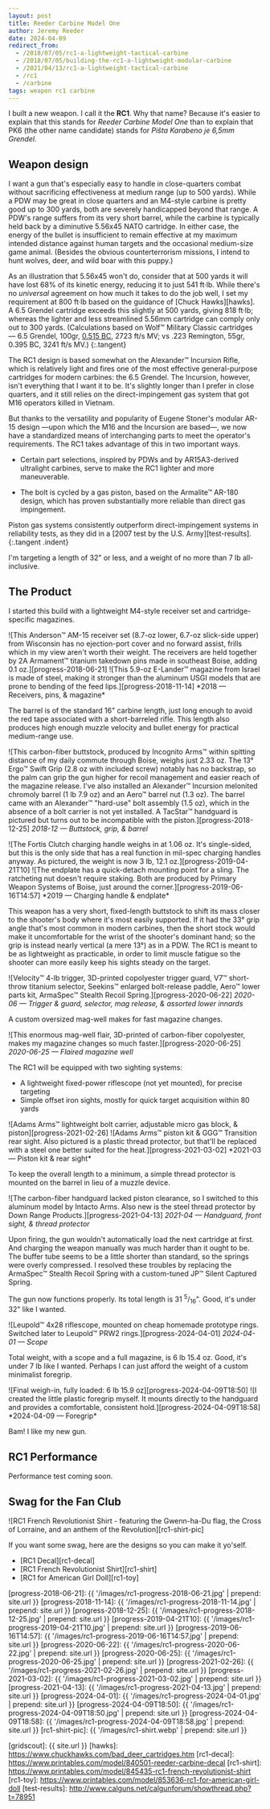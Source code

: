 ```yaml
---
layout: post
title: Reeder Carbine Model One
author: Jeremy Reeder
date: 2024-04-09
redirect_from:
  - /2018/07/05/rc1-a-lightweight-tactical-carbine
  - /2018/07/05/building-the-rc1-a-lightweight-modular-carbine
  - /2021/04/13/rc1-a-lightweight-tactical-carbine
  - /rc1
  - /carbine
tags: weapon rc1 carbine
---
```


I built a new weapon. I call it the **RC1**. Why that name? Because it's easier
to explain that this stands for _Reeder Carbine Model One_ than to explain that
PK6 (the other name candidate) stands for _Piŝta Karabeno je 6,5mm Grendel_.

## Weapon design

I want a gun that's especially easy to handle in close-quarters combat without
sacrificing effectiveness at medium range (up to 500 yards). While a PDW may be
great in close quarters and an M4-style carbine is pretty good up to 300 yards,
both are severely handicapped beyond that range. A PDW's range suffers from its
very short barrel, while the carbine is typically held back by a diminutive
5.56x45 NATO cartridge. In either case, the energy of the bullet is
insufficient to remain effective at my maximum intended distance against human
targets and the occasional medium-size game animal. (Besides the obvious
counterterrorism missions, I intend to hunt wolves, deer, and wild boar with
this puppy.)

As an illustration that 5.56x45 won't do, consider that at 500 yards it will
have lost 68% of its kinetic energy, reducing it to just 541 ft·lb. While
there's no _universal_ agreement on how much it takes to do the job well, I
set my requirement at 800 ft·lb based on the guidance of [Chuck Hawks][hawks].
A 6.5 Grendel cartridge exceeds this slightly at 500 yards, giving 818 ft·lb;
whereas the lighter and less streamlined 5.56mm cartridge can comply only out
to 300 yards. (Calculations based on Wolf™ Military Classic cartridges — 6.5
Grendel, 100gr, [0.515 BC][grendel-bc], 2723 ft/s MV; vs .223 Remington, 55gr,
0.395 BC, 3241 ft/s MV.)
{:.tangent}

The RC1 design is based somewhat on the Alexander™ Incursion Rifle, which
is relatively light and fires one of the most effective general-purpose
cartridges for modern carbines: the 6.5 Grendel. The Incursion, however, isn't
everything that I want it to be. It's slightly longer than I prefer in close
quarters, and it still relies on the direct-impingement gas system that got M16
operators killed in Vietnam.

But thanks to the versatility and popularity of Eugene Stoner's modular AR-15
design —upon which the M16 and the Incursion are based—, we now have a
standardized means of interchanging parts to meet the operator's requirements.
The RC1 takes advantage of this in two important ways.

- Certain part selections, inspired by PDWs and by AR15A3-derived ultralight
  carbines, serve to make the RC1 lighter and more maneuverable.

- The bolt is cycled by a gas piston, based on the Armalite™ AR-180 design,
  which has proven substantially more reliable than direct gas impingement.

Piston gas systems consistently outperform direct-impingement systems in
reliability tests, as they did in a [2007 test by the U.S. Army][test-results].
{:.tangent .indent}

I'm targeting a length of 32" or less, and a weight of no more than 7 lb
all-inclusive.

## The Product

I started this build with a lightweight M4-style receiver set and
cartridge-specific magazines.

<div class="gallery" markdown="1">
![This Anderson™ AM-15 receiver set (8.7-oz lower, 6.7-oz slick-side upper) from Wisconsin has no ejection-port cover and no forward assist, frills which in my view aren't worth their weight. The receivers are held together by 2A Armament™ titanium takedown pins made in southeast Boise, adding 0.1 oz.][progress-2018-06-21]
![This 5.9-oz E-Lander™ magazine from Israel is made of steel, making it stronger than the aluminum USGI models that are prone to bending of the feed lips.][progress-2018-11-14]
*2018 — Receivers, pins, & magazine*
</div>

The barrel is of the standard 16" carbine length, just long enough to avoid the
red tape associated with a short-barreled rifle. This length also produces high
enough muzzle velocity and bullet energy for practical medium-range use.

![This carbon-fiber buttstock, produced by Incognito Arms™ within spitting distance of my daily commute through Boise, weighs just 2.33 oz. The 13° Ergo™ Swift Grip (2.8 oz with included screw) notably has no backstrap, so the palm can grip the gun higher for recoil management and easier reach of the magazine release. I've also installed an Alexander™ Incursion melonited chromoly barrel (1 lb 7.9 oz) and an Aero™ barrel nut (1.3 oz). The barrel came with an Alexander™ "hard-use" bolt assembly (1.5 oz), which in the absence of a bolt carrier is not yet installed. A TacStar™ handguard is pictured but turns out to be incompatible with the piston.][progress-2018-12-25]
*2018-12 — Buttstock, grip, & barrel*

<div class="gallery" markdown="1">
![The Fortis Clutch charging handle weighs in at 1.06 oz. It's single-sided, but this is the only side that has a real function in mil-spec charging handles anyway. As pictured, the weight is now 3 lb, 12.1 oz.][progress-2019-04-21T10]
![The endplate has a quick-detach mounting point for a sling. The ratcheting nut doesn't require staking. Both are produced by Primary Weapon Systems of Boise, just around the corner.][progress-2019-06-16T14:57]
*2019 — Charging handle & endplate*
</div>

This weapon has a very short, fixed-length buttstock to shift its mass closer
to the shooter's body where it's most easily supported. If it had the 33° grip
angle that's most common in modern carbines, then the short stock would make it
uncomfortable for the wrist of the shooter's dominant hand; so the grip is
instead nearly vertical (a mere 13°) as in a PDW. The RC1 is meant to be as
lightweight as practicable, in order to limit muscle fatigue so the shooter can
more easily keep his sights steady on the target.

![Velocity™ 4-lb trigger, 3D-printed copolyester trigger guard, V7™ short-throw titanium selector, Seekins™ enlarged bolt-release paddle, Aero™ lower parts kit, ArmaSpec™ Stealth Recoil Spring.][progress-2020-06-22]
*2020-06 — Trigger & guard, selector, mag release, & assorted lower innards*

A custom oversized mag-well makes for fast magazine changes.

![This enormous mag-well flair, 3D-printed of carbon-fiber copolyester, makes my magazine changes so much faster.][progress-2020-06-25]
*2020-06-25 — Flaired magazine well*

The RC1 will be equipped with two sighting systems:
- A lightweight fixed-power riflescope (not yet mounted), for precise targeting
- Simple offset iron sights, mostly for quick target acquisition within 80 yards

<div class="gallery" markdown="1">
![Adams Arms™ lightweight bolt carrier, adjustable micro gas block, & piston][progress-2021-02-26]
![Adams Arms™ piston kit & GGG™ Transition rear sight. Also pictured is a plastic thread protector, but that'll be replaced with a steel one better suited for the heat.][progress-2021-03-02]
*2021-03 — Piston kit & rear sight*
</div>

To keep the overall length to a minimum, a simple thread protector is mounted on the barrel in lieu of a muzzle device.

![The carbon-fiber handguard lacked piston clearance, so I switched to this aluminum model by Intacto Arms. Also new is the steel thread protector by Down Range Products.][progress-2021-04-13]
*2021-04 — Handguard, front sight, & thread protector*

Upon firing, the gun wouldn't automatically load the next cartridge at first.
And charging the weapon manually was much harder than it ought to be. The
buffer tube seems to be a little shorter than standard, so the springs were
overly compressed. I resolved these troubles by replacing the ArmaSpec™ Stealth
Recoil Spring with a custom-tuned JP™ Silent Captured Spring.

The gun now functions properly. Its total length is 31
<sup>5</sup>/<sub>16</sub>". Good, it's under 32" like I wanted.

![Leupold™ 4x28 riflescope, mounted on cheap homemade prototype rings. Switched later to Leupold™ PRW2 rings.][progress-2024-04-01]
*2024-04-01 — Scope*

Total weight, with a scope and a full magazine, is 6 lb 15.4 oz. Good, it's
under 7 lb like I wanted. Perhaps I can just afford the weight of a custom
minimalist foregrip.

<div class="gallery" markdown="1">
![Final weigh-in, fully loaded: 6 lb 15.9 oz][progress-2024-04-09T18:50]
![I created the little plastic foregrip myself. It mounts directly to the handguard and provides a comfortable, consistent hold.][progress-2024-04-09T18:58]
*2024-04-09 — Foregrip*
</div>

Bam! I like my new gun.

## RC1 Performance

Performance test coming soon.

## Swag for the Fan Club

<div class="gallery" markdown="1">
![RC1 French Revolutionist Shirt - featuring the Gwenn-ha-Du flag, the Cross of Lorraine, and an anthem of the Revolution][rc1-shirt-pic]
</div>

If you want some swag, here are the designs so you can make it yo'self.

- [RC1 Decal][rc1-decal]
- [RC1 French Revolutionist Shirt][rc1-shirt]
- [RC1 for American Girl Doll][rc1-toy]

[progress-2018-06-21]:       {{ '/images/rc1-progress-2018-06-21.jpg'       | prepend: site.url }}
[progress-2018-11-14]:       {{ '/images/rc1-progress-2018-11-14.jpg'       | prepend: site.url }}
[progress-2018-12-25]:       {{ '/images/rc1-progress-2018-12-25.jpg'       | prepend: site.url }}
[progress-2019-04-21T10]:    {{ '/images/rc1-progress-2019-04-21T10.jpg'    | prepend: site.url }}
[progress-2019-06-16T14:57]: {{ '/images/rc1-progress-2019-06-16T14:57.jpg' | prepend: site.url }}
[progress-2020-06-22]:       {{ '/images/rc1-progress-2020-06-22.jpg'       | prepend: site.url }}
[progress-2020-06-25]:       {{ '/images/rc1-progress-2020-06-25.jpg'       | prepend: site.url }}
[progress-2021-02-26]:       {{ '/images/rc1-progress-2021-02-26.jpg'       | prepend: site.url }}
[progress-2021-03-02]:       {{ '/images/rc1-progress-2021-03-02.jpg'       | prepend: site.url }}
[progress-2021-04-13]:       {{ '/images/rc1-progress-2021-04-13.jpg'       | prepend: site.url }}
[progress-2024-04-01]:       {{ '/images/rc1-progress-2024-04-01.jpg'       | prepend: site.url }}
[progress-2024-04-09T18:50]: {{ '/images/rc1-progress-2024-04-09T18:50.jpg' | prepend: site.url }}
[progress-2024-04-09T18:58]: {{ '/images/rc1-progress-2024-04-09T18:58.jpg' | prepend: site.url }}
[rc1-shirt-pic]:             {{ '/images/rc1-shirt.webp'                    | prepend: site.url }}

[grendel-bc]:   http://eng.barnaulpatron.ru/production/sportshuntingcartridgescalibre/65.html
[gridscout]:    {{ site.url }}
[hawks]:        https://www.chuckhawks.com/bad_deer_cartridges.htm
[rc1-decal]:    https://www.printables.com/model/840501-reeder-carbine-decal
[rc1-shirt]:    https://www.printables.com/model/845435-rc1-french-revolutionist-shirt
[rc1-toy]:      https://www.printables.com/model/853636-rc1-for-american-girl-doll
[test-results]: http://www.calguns.net/calgunforum/showthread.php?t=78951
